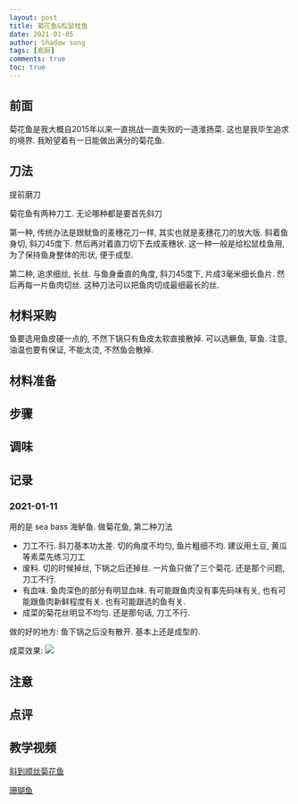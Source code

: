 ```yaml
---
layout: post
title: 菊花鱼&松鼠桂鱼
date: 2021-01-05
author: Shadow song
tags: [庖厨]
comments: true
toc: true
---
```


## 前面

菊花鱼是我大概自2015年以来一直挑战一直失败的一道淮扬菜. 这也是我毕生追求的境界. 我盼望着有一日能做出满分的菊花鱼. 



## 刀法

提前磨刀

菊花鱼有两种刀工. 无论哪种都是要首先斜刀

第一种, 传统办法是跟鱿鱼的麦穗花刀一样, 其实也就是麦穗花刀的放大版. 斜着鱼身切, 斜刀45度下. 然后再对着直刀切下去成麦穗状. 这一种一般是给松鼠桂鱼用, 为了保持鱼身整体的形状, 便于成型. 

第二种, 追求细丝, 长丝.  与鱼身垂直的角度, 斜刀45度下, 片成3毫米细长鱼片. 然后再每一片鱼肉切丝. 这种刀法可以把鱼肉切成最细最长的丝. 


## 材料采购

鱼要选用鱼皮硬一点的, 不然下锅只有鱼皮太软直接散掉. 可以选鳜鱼, 草鱼. 注意, 油温也要有保证, 不能太烫, 不然鱼会散掉. 

## 材料准备


## 步骤


## 调味

## 记录

### 2021-01-11

用的是 sea bass 海鲈鱼.  做菊花鱼, 第二种刀法

- 刀工不行. 斜刀基本功太差. 切的角度不均匀, 鱼片粗细不均. 建议用土豆, 黄瓜等素菜先练习刀工
- 废料. 切的时候掉丝, 下锅之后还掉丝.  一片鱼只做了三个菊花.   还是那个问题, 刀工不行. 
- 有血味. 鱼肉深色的部分有明显血味. 有可能跟鱼肉没有事先码味有关, 也有可能跟鱼肉新鲜程度有关. 也有可能跟选的鱼有关. 
- 成菜的菊花丝明显不均匀. 还是那句话, 刀工不行. 

做的好的地方: 鱼下锅之后没有散开.  基本上还是成型的. 

成菜效果: 
![](https://lh3.googleusercontent.com/pw/ACtC-3ceT34dzbQKK7L0T_W4zcTOriVmDX0NUPbtfXN26iNLOSwJ-0lQ2PGZUo002rcVzBXClKbFk6kiDMK6fhgo9N3NuyhG1EuPkizVFD5d-FH8LpkmtjWP-KEdySNW4SKTLdNGfu7g9Rw1T3dQUP21kmvv6A=w1215-h912-no?authuser=0)

## 注意



## 点评


## 教学视频

[斜到顺丝菊花鱼](https://www.youtube.com/watch?v=CqFiKvEEYxc&t=89s&ab_channel=%E5%A4%A7%E5%B8%88%E7%9A%84%E8%8F%9C)

[珊瑚鱼](https://www.youtube.com/watch?v=8GF3Di-WCv0&ab_channel=%E7%BE%8E%E9%A3%9F%E4%BD%9C%E5%AE%B6%E7%8E%8B%E5%88%9A)




